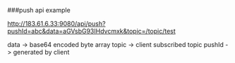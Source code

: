 ###push api example

http://183.61.6.33:9080/api/push?pushId=abc&data=aGVsbG93IHdvcmxk&topic=/topic/test

data -> base64 encoded byte array
topic -> client subscribed topic
pushId -> generated by client